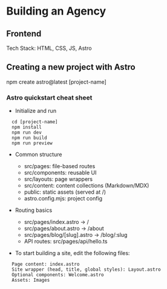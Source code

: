 # Building an Agency

## Frontend

Tech Stack:
HTML, CSS, JS, Astro

## Creating a new project with Astro

npm create astro@latest [project-name]

### Astro quickstart cheat sheet

- Initialize and run

```text
  cd [project-name]
  npm install
  npm run dev
  npm run build
  npm run preview
  ```

- Common structure
  - src/pages: file-based routes
  - src/components: reusable UI
  - src/layouts: page wrappers
  - src/content: content collections (Markdown/MDX)
  - public: static assets (served at /)
  - astro.config.mjs: project config

- Routing basics
  - src/pages/index.astro → /
  - src/pages/about.astro → /about
  - src/pages/blog/[slug].astro → /blog/:slug
  - API routes: src/pages/api/hello.ts

- To start building a site, edit the following files:

```text
  Page content: index.astro
  Site wrapper (head, title, global styles): Layout.astro
  Optional components: Welcome.astro
  Assets: Images
  ```

